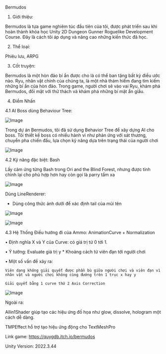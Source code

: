 Bermudos
1.	Giới thiệu:

Bermudos là tựa game nghiêm túc đầu tiên của tôi, được phát triển sau khi hoàn thành khóa học Unity 2D Dungeon Gunner Roguelike Development Course. Đây là cách tôi áp dụng và nâng cao những kiến thức đã học.

2.	Thể loại:

Phiêu lưu, ARPG

3.	Cốt truyện:

Bermudos là một hòn đảo bí ẩn được cho là có thể ban tặng bất kỳ điều ước nào. Ryu, nhân vật chính của chúng ta, là một nhà thám hiểm đang tìm kiếm những bí ẩn của hòn đảo. Trong game, người chơi sẽ vào vai Ryu, khám phá Bermudos, đối mặt với thử thách và khám phá những bí mật ẩn giấu.

4.	Điểm Nhấn

4.1	 AI Boss dùng Behaviour Tree:

 ![Image](https://github.com/user-attachments/assets/e46d2897-f0e1-4011-b93e-f771b44193f6)

Trong dự án Bermudos, tôi đã sử dụng Behavior Tree để xây dựng AI cho boss. Tôi thiết kế boss có nhiều hành vi như phản ứng với sát thương, chuyển pha chiến đấu, lựa chọn kỹ năng dựa trên trạng thái của người chơi

![Image](https://github.com/user-attachments/assets/175af918-f162-4e7e-ad4f-5e783c551fb9)

4.2 Kỹ năng đặc biệt: Bash

Lấy cảm ứng từng Bash trong Ori and the Blind Forest, nhưng được tinh chỉnh lại cho phù hợp hơn hay còn gọi là parry tầm xa

 ![Image](https://github.com/user-attachments/assets/f2d9f1f2-bf9c-46b2-8c03-dc1f2f3e7f42)

Dùng LineRenderer: 

-	Dùng công thức ảnh dưới để xác định tail của mũi tên 

![Image](https://github.com/user-attachments/assets/02b18475-448b-4430-b59c-ec3f5ead7682)

![Image](https://github.com/user-attachments/assets/083e807a-a6a0-4390-a125-cda4052e302c)

4.3 Hệ Thống Điều hướng đi của Ammo: AnimationCurve + Normalization

•	Định nghĩa X và Y của Curve: có giá trị từ 0 tới 1.

•	Ý tưởng: Evaluate giá trị y * Khoảng cách từ viên đạn tới người chơi

•	Một số vấn đề xảy ra:

    Viên dạng không giải quyết được phần bù giữa người chơi và viên đạn vì nhân vật và người chơi không cùng đướng trên 1 trục x hay y

    Giải quyết bằng 1 curve thứ 2 Axis Correction

![Image](https://github.com/user-attachments/assets/78babe19-8038-4936-a0a8-bfdb857ebf95)
 

Ngoài ra: 

Allin1Shader giúp tạo các hiệu ứng đồ họa như glow, dissolve, hologram một cách dễ dàng.

TMPEffect hỗ trợ tạo hiệu ứng động cho TextMeshPro 

Link game: https://quygdb.itch.io/bermudos

Unity Version: 2022.3.44